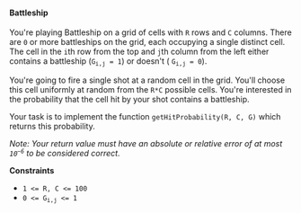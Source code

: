 #### Battleship

You're playing Battleship on a grid of cells with `R` rows and `C` columns.
There are `0` or more battleships on the grid, each occupying a single distinct
cell. The cell in the `i`th row from the top and `j`th column from the left
either contains a battleship (<code>G<sub>i,j</sub> = 1</code>) or doesn't (
<code>G<sub>i,j</sub> = 0</code>).

You're going to fire a single shot at a random cell in the grid. You'll choose
this cell uniformly at random from the `R*C` possible cells. You're interested
in the probability that the cell hit by your shot contains a battleship.

Your task is to implement the function `getHitProbability(R, C, G)` which
returns this probability.

_Note: Your return value must have an absolute or relative error of at most
<code>10<sup>−6</sup></code> to be considered correct._

**Constraints**

- `1 <= R, C <= 100`
- <code>0 <= G<sub>i,j</sub> <= 1</code>
